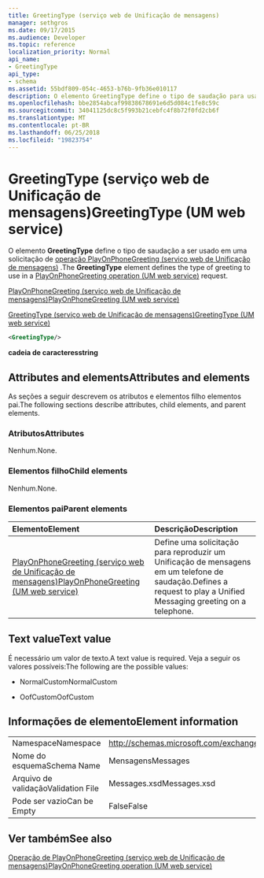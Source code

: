 ```yaml
---
title: GreetingType (serviço web de Unificação de mensagens)
manager: sethgros
ms.date: 09/17/2015
ms.audience: Developer
ms.topic: reference
localization_priority: Normal
api_name:
- GreetingType
api_type:
- schema
ms.assetid: 55bdf809-054c-4653-b76b-9fb36e010117
description: O elemento GreetingType define o tipo de saudação para usar em uma solicitação do PlayOnPhoneGreeting operação (serviço web de Unificação de mensagens).
ms.openlocfilehash: bbe2854abcaf99838678691e6d5d084c1fe8c59c
ms.sourcegitcommit: 34041125dc8c5f993b21cebfc4f8b72f0fd2cb6f
ms.translationtype: MT
ms.contentlocale: pt-BR
ms.lasthandoff: 06/25/2018
ms.locfileid: "19823754"
---
```

# <a name="greetingtype-um-web-service"></a><span data-ttu-id="10147-103">GreetingType (serviço web de Unificação de mensagens)</span><span class="sxs-lookup"><span data-stu-id="10147-103">GreetingType (UM web service)</span></span>

<span data-ttu-id="10147-104">O elemento **GreetingType** define o tipo de saudação a ser usado em uma solicitação de [operação PlayOnPhoneGreeting (serviço web de Unificação de mensagens)](playonphonegreeting-operation-um-web-service.md) .</span><span class="sxs-lookup"><span data-stu-id="10147-104">The **GreetingType** element defines the type of greeting to use in a [PlayOnPhoneGreeting operation (UM web service)](playonphonegreeting-operation-um-web-service.md) request.</span></span> 
  
[<span data-ttu-id="10147-105">PlayOnPhoneGreeting (serviço web de Unificação de mensagens)</span><span class="sxs-lookup"><span data-stu-id="10147-105">PlayOnPhoneGreeting (UM web service)</span></span>](playonphonegreeting-um-web-service.md)
  
[<span data-ttu-id="10147-106">GreetingType (serviço web de Unificação de mensagens)</span><span class="sxs-lookup"><span data-stu-id="10147-106">GreetingType (UM web service)</span></span>](greetingtype-um-web-service.md)
  
```xml
<GreetingType/>
```

 <span data-ttu-id="10147-107">**cadeia de caracteres**</span><span class="sxs-lookup"><span data-stu-id="10147-107">**string**</span></span>
## <a name="attributes-and-elements"></a><span data-ttu-id="10147-108">Attributes and elements</span><span class="sxs-lookup"><span data-stu-id="10147-108">Attributes and elements</span></span>

<span data-ttu-id="10147-109">As seções a seguir descrevem os atributos e elementos filho elementos pai.</span><span class="sxs-lookup"><span data-stu-id="10147-109">The following sections describe attributes, child elements, and parent elements.</span></span>
  
### <a name="attributes"></a><span data-ttu-id="10147-110">Atributos</span><span class="sxs-lookup"><span data-stu-id="10147-110">Attributes</span></span>

<span data-ttu-id="10147-111">Nenhum.</span><span class="sxs-lookup"><span data-stu-id="10147-111">None.</span></span>
  
### <a name="child-elements"></a><span data-ttu-id="10147-112">Elementos filho</span><span class="sxs-lookup"><span data-stu-id="10147-112">Child elements</span></span>

<span data-ttu-id="10147-113">Nenhum.</span><span class="sxs-lookup"><span data-stu-id="10147-113">None.</span></span>
  
### <a name="parent-elements"></a><span data-ttu-id="10147-114">Elementos pai</span><span class="sxs-lookup"><span data-stu-id="10147-114">Parent elements</span></span>

|<span data-ttu-id="10147-115">**Elemento**</span><span class="sxs-lookup"><span data-stu-id="10147-115">**Element**</span></span>|<span data-ttu-id="10147-116">**Descrição**</span><span class="sxs-lookup"><span data-stu-id="10147-116">**Description**</span></span>|
|:-----|:-----|
|[<span data-ttu-id="10147-117">PlayOnPhoneGreeting (serviço web de Unificação de mensagens)</span><span class="sxs-lookup"><span data-stu-id="10147-117">PlayOnPhoneGreeting (UM web service)</span></span>](playonphonegreeting-um-web-service.md) <br/> |<span data-ttu-id="10147-118">Define uma solicitação para reproduzir um Unificação de mensagens em um telefone de saudação.</span><span class="sxs-lookup"><span data-stu-id="10147-118">Defines a request to play a Unified Messaging greeting on a telephone.</span></span>  <br/> |
   
## <a name="text-value"></a><span data-ttu-id="10147-119">Text value</span><span class="sxs-lookup"><span data-stu-id="10147-119">Text value</span></span>

<span data-ttu-id="10147-120">É necessário um valor de texto.</span><span class="sxs-lookup"><span data-stu-id="10147-120">A text value is required.</span></span> <span data-ttu-id="10147-121">Veja a seguir os valores possíveis:</span><span class="sxs-lookup"><span data-stu-id="10147-121">The following are the possible values:</span></span>
  
- <span data-ttu-id="10147-122">NormalCustom</span><span class="sxs-lookup"><span data-stu-id="10147-122">NormalCustom</span></span>
    
- <span data-ttu-id="10147-123">OofCustom</span><span class="sxs-lookup"><span data-stu-id="10147-123">OofCustom</span></span>
    
## <a name="element-information"></a><span data-ttu-id="10147-124">Informações de elemento</span><span class="sxs-lookup"><span data-stu-id="10147-124">Element information</span></span>

|||
|:-----|:-----|
|<span data-ttu-id="10147-125">Namespace</span><span class="sxs-lookup"><span data-stu-id="10147-125">Namespace</span></span>  <br/> |http://schemas.microsoft.com/exchange/services/2006/messages  <br/> |
|<span data-ttu-id="10147-126">Nome do esquema</span><span class="sxs-lookup"><span data-stu-id="10147-126">Schema Name</span></span>  <br/> |<span data-ttu-id="10147-127">Mensagens</span><span class="sxs-lookup"><span data-stu-id="10147-127">Messages</span></span>  <br/> |
|<span data-ttu-id="10147-128">Arquivo de validação</span><span class="sxs-lookup"><span data-stu-id="10147-128">Validation File</span></span>  <br/> |<span data-ttu-id="10147-129">Messages.xsd</span><span class="sxs-lookup"><span data-stu-id="10147-129">Messages.xsd</span></span>  <br/> |
|<span data-ttu-id="10147-130">Pode ser vazio</span><span class="sxs-lookup"><span data-stu-id="10147-130">Can be Empty</span></span>  <br/> |<span data-ttu-id="10147-131">False</span><span class="sxs-lookup"><span data-stu-id="10147-131">False</span></span>  <br/> |
   
## <a name="see-also"></a><span data-ttu-id="10147-132">Ver também</span><span class="sxs-lookup"><span data-stu-id="10147-132">See also</span></span>



[<span data-ttu-id="10147-133">Operação de PlayOnPhoneGreeting (serviço web de Unificação de mensagens)</span><span class="sxs-lookup"><span data-stu-id="10147-133">PlayOnPhoneGreeting operation (UM web service)</span></span>](playonphonegreeting-operation-um-web-service.md)


